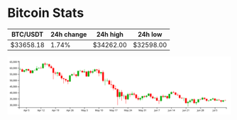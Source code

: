 # Bitcoin Stats

BTC/USDT|24h change|24h high|24h low|
|---|---|---|---|
|$33658.18|1.74%|$34262.00|$32598.00|

<img src="./chart.svg">
